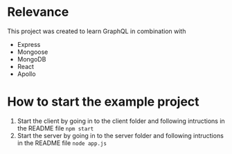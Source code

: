 # Relevance

This project was created to learn GraphQL in combination with

- Express
- Mongoose
- MongoDB
- React
- Apollo

# How to start the example project

1. Start the client by going in to the client folder and following intructions in the README file `npm start`
2. Start the server by going in to the server folder and following intructions in the README file `node app.js`
